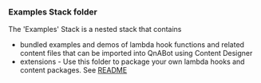 ### Examples Stack folder

The 'Examples' Stack is a nested stack that contains  
- bundled examples and demos of lambda hook functions and related content files 
that can be imported into QnABot using Content Designer  
- extensions - Use this folder to package your own lambda hooks and content packages. See [README](./extensions/README.md)



